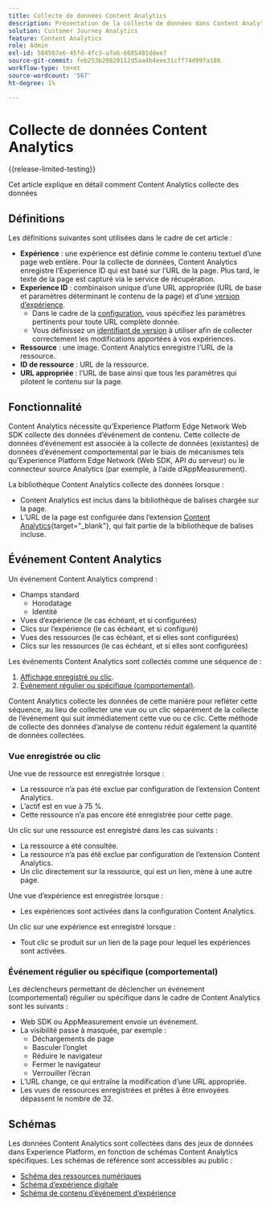 ```yaml
---
title: Collecte de données Content Analytics
description: Présentation de la collecte de données dans Content Analytics
solution: Customer Journey Analytics
feature: Content Analytics
role: Admin
exl-id: 584587e6-45fd-4fc3-a7a6-6685481ddee7
source-git-commit: feb253b20820112d5aa4b4eee31cff74d99fa186
workflow-type: tm+mt
source-wordcount: '567'
ht-degree: 1%

---
```


# Collecte de données Content Analytics

{{release-limited-testing}}

Cet article explique en détail comment Content Analytics collecte des données


## Définitions

Les définitions suivantes sont utilisées dans le cadre de cet article :

* **Expérience** : une expérience est définie comme le contenu textuel d’une page web entière. Pour la collecte de données, Content Analytics enregistre l’Experience ID qui est basé sur l’URL de la page. Plus tard, le texte de la page est capturé via le service de récupération.
* **Experience ID** : combinaison unique d’une URL appropriée (URL de base et paramètres déterminant le contenu de la page) et d’une [version d’expérience](manual.md#versioning).
   * Dans le cadre de la [configuration](configuration.md), vous spécifiez les paramètres pertinents pour toute URL complète donnée.
   * Vous définissez un [identifiant de version](manual.md#versioning) à utiliser afin de collecter correctement les modifications apportées à vos expériences.
* **Ressource** : une image. Content Analytics enregistre l’URL de la ressource.
* **ID de ressource** : URL de la ressource.
* **URL appropriée** : l’URL de base ainsi que tous les paramètres qui pilotent le contenu sur la page.


## Fonctionnalité

Content Analytics nécessite qu’Experience Platform Edge Network Web SDK collecte des données d’événement de contenu. Cette collecte de données d’événement est associée à la collecte de données (existantes) de données d’événement comportemental par le biais de mécanismes tels qu’Experience Platform Edge Network (Web SDK, API du serveur) ou le connecteur source Analytics (par exemple, à l’aide d’AppMeasurement).

La bibliothèque Content Analytics collecte des données lorsque :

* Content Analytics est inclus dans la bibliothèque de balises chargée sur la page.
* L’URL de la page est configurée dans l’extension [Content Analytics](https://experienceleague.adobe.com/en/docs/experience-platform/tags/extensions/client/content-analytics/overview){target="_blank"}, qui fait partie de la bibliothèque de balises incluse.



## Événement Content Analytics

Un événement Content Analytics comprend :

* Champs standard
   * Horodatage
   * Identité
* Vues d’expérience (le cas échéant, et si configurées)
* Clics sur l’expérience (le cas échéant, et si configuré)
* Vues des ressources (le cas échéant, et si elles sont configurées)
* Clics sur les ressources (le cas échéant, et si elles sont configurées)


Les événements Content Analytics sont collectés comme une séquence de :

1. [Affichage enregistré ou clic](#recorded-view-or-click).
1. [Événement régulier ou spécifique (comportemental)](#regular-or-specific-behaviorial-event).

Content Analytics collecte les données de cette manière pour refléter cette séquence, au lieu de collecter une vue ou un clic séparément de la collecte de l’événement qui suit immédiatement cette vue ou ce clic. Cette méthode de collecte des données d’analyse de contenu réduit également la quantité de données collectées.

### Vue enregistrée ou clic

Une vue de ressource est enregistrée lorsque :

* La ressource n’a pas été exclue par configuration de l’extension Content Analytics.
* L’actif est en vue à 75 %.
* Cette ressource n’a pas encore été enregistrée pour cette page.

Un clic sur une ressource est enregistré dans les cas suivants :

* La ressource a été consultée.
* La ressource n’a pas été exclue par configuration de l’extension Content Analytics.
* Un clic directement sur la ressource, qui est un lien, mène à une autre page.

Une vue d’expérience est enregistrée lorsque :

* Les expériences sont activées dans la configuration Content Analytics.

Un clic sur une expérience est enregistré lorsque :

* Tout clic se produit sur un lien de la page pour lequel les expériences sont activées.


### Événement régulier ou spécifique (comportemental)

Les déclencheurs permettant de déclencher un événement (comportemental) régulier ou spécifique dans le cadre de Content Analytics sont les suivants :

* Web SDK ou AppMeasurement envoie un événement.
* La visibilité passe à masquée, par exemple :
   * Déchargements de page
   * Basculer l’onglet
   * Réduire le navigateur
   * Fermer le navigateur
   * Verrouiller l’écran
* L’URL change, ce qui entraîne la modification d’une URL appropriée.
* Les vues de ressources enregistrées et prêtes à être envoyées dépassent le nombre de 32.


## Schémas

Les données Content Analytics sont collectées dans des jeux de données dans Experience Platform, en fonction de schémas Content Analytics spécifiques. Les schémas de référence sont accessibles au public :

* [Schéma des ressources numériques](https://github.com/adobe/xdm/blob/master/components/classes/digital-asset.schema.json)
* [Schéma d’expérience digitale](https://github.com/adobe/xdm/blob/master/components/classes/digital-experience.schema.json)
* [Schéma de contenu d’événement d’expérience](https://github.com/adobe/xdm/blob/master/components/fieldgroups/experience-event/experienceevent-content.schema.json)
